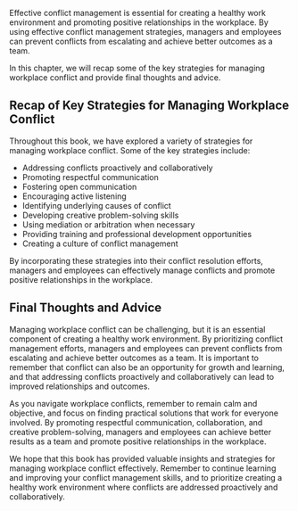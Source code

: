 
Effective conflict management is essential for creating a healthy work environment and promoting positive relationships in the workplace. By using effective conflict management strategies, managers and employees can prevent conflicts from escalating and achieve better outcomes as a team.

In this chapter, we will recap some of the key strategies for managing workplace conflict and provide final thoughts and advice.

Recap of Key Strategies for Managing Workplace Conflict
-------------------------------------------------------

Throughout this book, we have explored a variety of strategies for managing workplace conflict. Some of the key strategies include:

* Addressing conflicts proactively and collaboratively
* Promoting respectful communication
* Fostering open communication
* Encouraging active listening
* Identifying underlying causes of conflict
* Developing creative problem-solving skills
* Using mediation or arbitration when necessary
* Providing training and professional development opportunities
* Creating a culture of conflict management

By incorporating these strategies into their conflict resolution efforts, managers and employees can effectively manage conflicts and promote positive relationships in the workplace.

Final Thoughts and Advice
-------------------------

Managing workplace conflict can be challenging, but it is an essential component of creating a healthy work environment. By prioritizing conflict management efforts, managers and employees can prevent conflicts from escalating and achieve better outcomes as a team. It is important to remember that conflict can also be an opportunity for growth and learning, and that addressing conflicts proactively and collaboratively can lead to improved relationships and outcomes.

As you navigate workplace conflicts, remember to remain calm and objective, and focus on finding practical solutions that work for everyone involved. By promoting respectful communication, collaboration, and creative problem-solving, managers and employees can achieve better results as a team and promote positive relationships in the workplace.

We hope that this book has provided valuable insights and strategies for managing workplace conflict effectively. Remember to continue learning and improving your conflict management skills, and to prioritize creating a healthy work environment where conflicts are addressed proactively and collaboratively.
